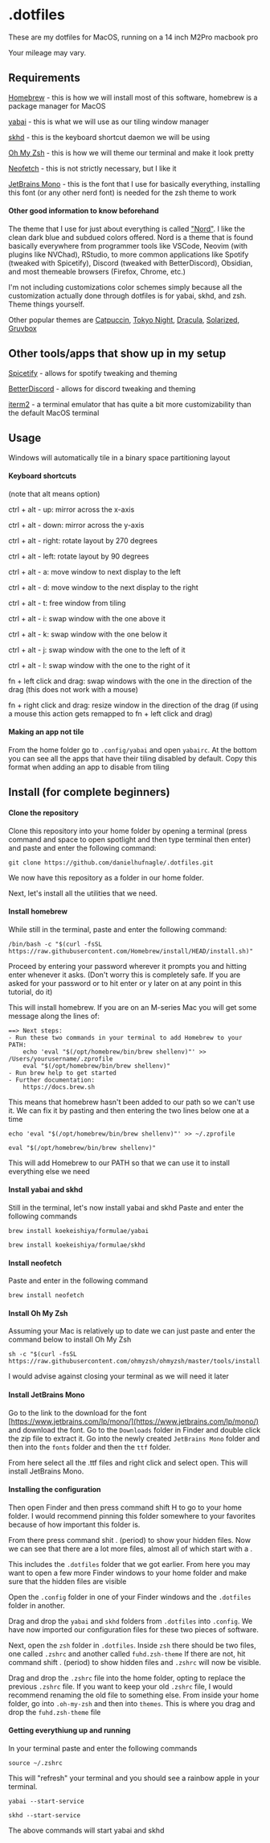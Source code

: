 # .dotfiles

These are my dotfiles for MacOS, running on a 14 inch M2Pro macbook pro

Your mileage may vary.

## Requirements
[Homebrew](https://brew.sh/) - this is how we will install most of this software, homebrew is a package manager for MacOS

[yabai](https://github.com/koekeishiya/yabai) - this is what we will use as our tiling window manager

[skhd](https://github.com/koekeishiya/skhd) - this is the keyboard shortcut daemon we will be using

[Oh My Zsh](https://ohmyz.sh/#install) - this is how we will theme our terminal and make it look pretty

[Neofetch](https://github.com/dylanaraps/neofetch) - this is not strictly necessary, but I like it

[JetBrains Mono](https://www.jetbrains.com/lp/mono/) - this is the font that I use for basically everything, installing this font (or any other nerd font) is needed for the zsh theme to work

#### Other good information to know beforehand
The theme that I use for just about everything is called ["Nord"](https://www.nordtheme.com/). I like the clean dark blue and subdued colors offered. Nord is a theme that is found basically everywhere from programmer tools like VSCode, Neovim (with plugins like NVChad), RStudio, to more common applications like Spotify (tweaked with Spicetify), Discord (tweaked with BetterDiscord), Obsidian, and most themeable browsers (Firefox, Chrome, etc.)

I'm not including customizations color schemes simply because all the customization actually done through dotfiles is for yabai, skhd, and zsh. Theme things yourself.

Other popular themes are [Catpuccin](https://github.com/catppuccin/catppuccin), [Tokyo Night](https://github.com/enkia/tokyo-night-vscode-theme), [Dracula](https://draculatheme.com/), [Solarized](https://ethanschoonover.com/solarized/), [Gruvbox](https://github.com/morhetz/gruvbox)

## Other tools/apps that show up in my setup
[Spicetify](https://spicetify.app/) - allows for spotify tweaking and theming

[BetterDiscord](https://betterdiscord.app/) - allows for discord tweaking and theming

[iterm2](https://iterm2.com/) - a terminal emulator that has quite a bit more customizability than the default MacOS terminal

## Usage
Windows will automatically tile in a binary space partitioning layout

#### Keyboard shortcuts
(note that alt means option)

ctrl + alt - up: mirror across the x-axis

ctrl + alt - down: mirror across the y-axis

ctrl + alt - right: rotate layout by 270 degrees

ctrl + alt - left: rotate layout by 90 degrees

ctrl + alt - a: move window to next display to the left

ctrl + alt - d: move window to the next display to the right

ctrl + alt - t: free window from tiling

ctrl + alt - i: swap window with the one above it

ctrl + alt - k: swap window with the one below it

ctrl + alt - j: swap window with the one to the left of it

ctrl + alt - l: swap window with the one to the right of it

fn + left click and drag: swap windows with the one in the direction of the drag (this does not work with a mouse)

fn + right click and drag: resize window in the direction of the drag (if using a mouse this action gets remapped to fn + left click and drag)

#### Making an app not tile
From the home folder go to ```.config/yabai``` and open ```yabairc```. At the bottom you can see all the apps that have their tiling disabled by default. Copy this format when adding an app to disable from tiling

## Install (for complete beginners)
#### Clone the repository
Clone this repository into your home folder by opening a terminal (press command and space to open spotlight and then type terminal then enter) and paste and enter the following command:
```
git clone https://github.com/danielhufnagle/.dotfiles.git
```
We now have this repository as a folder in our home folder.

Next, let's install all the utilities that we need.

#### Install homebrew
While still in the terminal, paste and enter the following command:
```
/bin/bash -c "$(curl -fsSL https://raw.githubusercontent.com/Homebrew/install/HEAD/install.sh)"
```
Proceed by entering your password wherever it prompts you and hitting enter whenever it asks. (Don't worry this is completely safe. If you are asked for your password or to hit enter or y later on at any point in this tutorial, do it)

This will install homebrew. If you are on an M-series Mac you will get some message along the lines of:
```
==> Next steps:
- Run these two commands in your terminal to add Homebrew to your PATH:
    echo 'eval "$(/opt/homebrew/bin/brew shellenv)"' >> /Users/yourusername/.zprofile
    eval "$(/opt/homebrew/bin/brew shellenv)"
- Run brew help to get started
- Further documentation:
    https://docs.brew.sh
```
This means that homebrew hasn't been added to our path so we can't use it. We can fix it by pasting and then entering the two lines below one at a time
```
echo 'eval "$(/opt/homebrew/bin/brew shellenv)"' >> ~/.zprofile
```
```
eval "$(/opt/homebrew/bin/brew shellenv)"
```
This will add Homebrew to our PATH so that we can use it to install everything else we need
#### Install yabai and skhd
Still in the terminal, let's now install yabai and skhd
Paste and enter the following commands
```
brew install koekeishiya/formulae/yabai
```
```
brew install koekeishiya/formulae/skhd
```

#### Install neofetch
Paste and enter in the following command
```
brew install neofetch
```

#### Install Oh My Zsh
Assuming your Mac is relatively up to date we can just paste and enter the command below to install Oh My Zsh
```
sh -c "$(curl -fsSL https://raw.githubusercontent.com/ohmyzsh/ohmyzsh/master/tools/install.sh)"
```
I would advise against closing your terminal as we will need it later

#### Install JetBrains Mono
Go to the link to the download for the font [https://www.jetbrains.com/lp/mono/](https://www.jetbrains.com/lp/mono/) and download the font. Go to the ```Downloads``` folder in Finder and double click the zip file to extract it. Go into the newly created ```JetBrains Mono``` folder and then into the ```fonts``` folder and then the ```ttf``` folder. 

From here select all the .ttf files and right click and select open. This will install JetBrains Mono. 

#### Installing the configuration
Then open Finder and then press command shift H to go to your home folder. I would recommend pinning this folder somewhere to your favorites because of how important this folder is.

From there press command shit . (period) to show your hidden files. Now we can see that there are a lot more files, almost all of which start with a .

This includes the ```.dotfiles``` folder that we got earlier. From here you may want to open a few more Finder windows to your home folder and make sure that the hidden files are visible

Open the ```.config``` folder in one of your Finder windows and the ```.dotfiles``` folder in another.

Drag and drop the ```yabai``` and ```skhd``` folders from ```.dotfiles``` into ```.config```. We have now imported our configuration files for these two pieces of software.

Next, open the ```zsh``` folder in ```.dotfiles```. Inside ```zsh``` there should be two files, one called ```.zshrc``` and another called ```fuhd.zsh-theme``` If there are not, hit command shift . (period) to show hidden files and ```.zshrc``` will now be visible.

Drag and drop the ```.zshrc``` file into the home folder, opting to replace the previous ```.zshrc``` file. If you want to keep your old ```.zshrc``` file, I would recommend renaming the old file to something else. From inside your home folder, go into ```.oh-my-zsh``` and then into ```themes```. This is where you drag and drop the ```fuhd.zsh-theme``` file

#### Getting everythiung up and running
In your terminal paste and enter the following commands
```
source ~/.zshrc
```
This will "refresh" your terminal and you should see a rainbow apple in your terminal.
```
yabai --start-service
```
```
skhd --start-service
```
The above commands will start yabai and skhd

